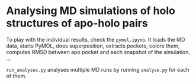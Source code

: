 # Analysing MD simulations of holo structures of apo-holo pairs

To play with the individual results, check the `pymol.ipynb`. It loads the MD data, starts PyMOL, does superposition, extracts pockets, colors them, computes RMSD between apo pocket and each snapshot of the simulation, ...

`run_analyses.py` analyses multiple MD runs by running `analyse.py` for each of them.